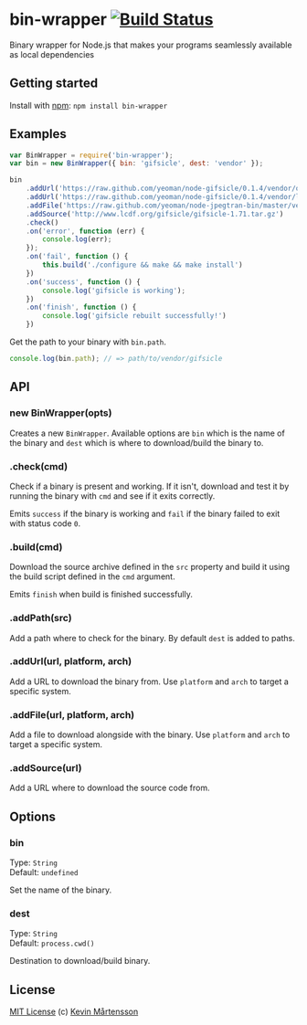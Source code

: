 # bin-wrapper [![Build Status](https://secure.travis-ci.org/kevva/bin-wrapper.png?branch=master)](http://travis-ci.org/kevva/bin-wrapper)

Binary wrapper for Node.js that makes your programs seamlessly available as local dependencies

## Getting started

Install with [npm](https://npmjs.org/package/bin-wrapper): `npm install bin-wrapper`

## Examples

```js
var BinWrapper = require('bin-wrapper');
var bin = new BinWrapper({ bin: 'gifsicle', dest: 'vendor' });

bin
    .addUrl('https://raw.github.com/yeoman/node-gifsicle/0.1.4/vendor/osx/gifsicle', 'darwin')
    .addUrl('https://raw.github.com/yeoman/node-gifsicle/0.1.4/vendor/linux/x64/gifsicle', 'linux', 'x64')
    .addFile('https://raw.github.com/yeoman/node-jpegtran-bin/master/vendor/win/x64/libjpeg-62.dll', 'windows', 'x64')
    .addSource('http://www.lcdf.org/gifsicle/gifsicle-1.71.tar.gz')
    .check()
    .on('error', function (err) {
        console.log(err);
    });
    .on('fail', function () {
        this.build('./configure && make && make install')
    })
    .on('success', function () {
        console.log('gifsicle is working');
    })
    .on('finish', function () {
        console.log('gifsicle rebuilt successfully!')
    })
```

Get the path to your binary with `bin.path`.

```js
console.log(bin.path); // => path/to/vendor/gifsicle
```

## API

### new BinWrapper(opts)

Creates a new `BinWrapper`. Available options are `bin` which is the name of the
binary and `dest` which is where to download/build the binary to.

### .check(cmd)

Check if a binary is present and working. If it isn't, download and test it by
running the binary with `cmd` and see if it exits correctly.

Emits `success` if the binary is working and `fail` if the binary failed to exit with
status code `0`.

### .build(cmd)

Download the source archive defined in the `src` property and build it using the
build script defined in the `cmd` argument.

Emits `finish` when build is finished successfully.

### .addPath(src)

Add a path where to check for the binary. By default `dest` is added to paths.

### .addUrl(url, platform, arch)

Add a URL to download the binary from. Use `platform` and `arch` to target a
specific system.

### .addFile(url, platform, arch)

Add a file to download alongside with the binary. Use `platform` and `arch` to
target a specific system.

### .addSource(url)

Add a URL where to download the source code from.

## Options

### bin

Type: `String`  
Default: `undefined`

Set the name of the binary.

### dest

Type: `String`  
Default: `process.cwd()`

Destination to download/build binary.

## License

[MIT License](http://en.wikipedia.org/wiki/MIT_License) (c) [Kevin Mårtensson](http://kevinmartensson.com)
